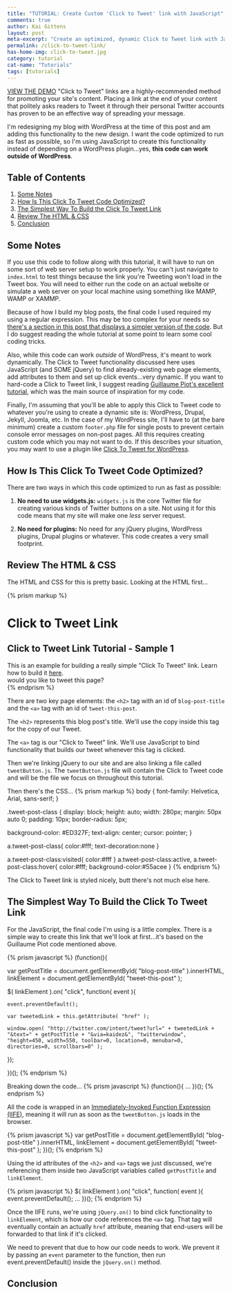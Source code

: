 ```yaml
---
title: "TUTORIAL: Create Custom 'Click to Tweet' link with JavaScript"
comments: true
author: Kai Gittens
layout: post
meta-excerpt: "Create an optimized, dynamic Click to Tweet link with JavaScript. Includes a demo and code samples."
permalink: /click-to-tweet-link/
has-home-img: click-to-tweet.jpg
category: tutorial
cat-name: "Tutorials"
tags: [tutorials]
---
```

<a href="#" class="demoLink" target="blank">VIEW THE DEMO</a>
"Click to Tweet" links are a highly-recommended method for promoting your site's content. Placing a link at the end of your content that politely asks readers to Tweet it through their personal Twitter accounts has proven to be an effective way of spreading your message.

I'm redesigning my blog with WordPress at the time of this post and am adding this functionality to the new design. I want the code optimized to run as fast as possible, so I'm using JavaScript to create this functionality instead of depending on a WordPress plugin...yes, __this code can work outside of WordPress__.

<h2 style="clear:both;">Table of Contents</h2>

1. [Some Notes](#notes)
2. [How Is This Click To Tweet Code Optimized?](#optimized)
3. [The Simplest Way To Build the Click To Tweet Link](#simple-link)
4. [Review The HTML & CSS](#html-css)
10. [Conclusion](#conclusion)

<a name="notes"></a>
## Some Notes
If you use this code to follow along with this tutorial, it will have to run on some sort of web server setup to work properly. You can't just navigate to `index.html` to test things because the link you're Tweeting won't load in the Tweet box. You will need to either run the code on an actual website or simulate a web server on your local machine using something like MAMP, WAMP or XAMMP.

Because of how I build my blog posts, the final code I used required my using a regular expression. This may be too complex for your needs so [there's a section in this post that displays a simpler version of the code](#simple-link). But I do suggest reading the whole tutorial at some point to learn some cool coding tricks.

Also, while this code can work *outside* of WordPress, it's meant to work dynamically. The Click to Tweet functionality discussed here uses JavaScript (and SOME jQuery) to find already-existing web page elements, add attributes to them and set up click events...very dynamic. If you want to hard-code a Click to Tweet link, I suggest reading [Guillaume Piot's excellent tutorial](http://gpiot.com/blog/elegant-twitter-share-button-and-dialog-with-jquery/ "Read Guillaume Piot's Click to Tweet tutorial"), which was the main source of inspiration for my code.

Finally, I'm assuming that you'll be able to apply this Click to Tweet code to whatever you're using to create a dynamic site is: WordPress, Drupal, Jekyll, Joomla, etc. In the case of my WordPress site, I'll have to (at the bare minimum) create a custom `footer.php` file for single posts to prevent certain console error messages on non-post pages. All this requires creating custom code which you may not want to do. If this describes your situation, you may want to use a plugin like [Click To Tweet for WordPress](https://wordpress.org/plugins/click-to-tweet-by-todaymade/ "Review the Click To Tweet plugin for WordPress").

<a name="optimized"></a>
## How Is This Click To Tweet Code Optimized?
There are two ways in which this code optimized to run as fast as possible:

1. __No need to use widgets.js:__ `widgets.js` is the core Twitter file for creating various kinds of Twitter buttons on a site. Not using it for this code means that my site will make one *less* server request.

2. __No need for plugins:__ No need for any jQuery plugins, WordPress plugins, Drupal plugins or whatever. This code creates a very small footprint.

<a name="html-css"></a>
## Review The HTML & CSS
The HTML and CSS for this is pretty basic.  Looking at the HTML first...

{% prism markup %}
<!DOCTYPE html>
<html lang="en">
<head>
  <meta charset="UTF-8">
  <title>Click to Tweet Link - Sample 1</title>
  <link rel="stylesheet" href="style.css">
</head>
<body>
  <h1>Click to Tweet Link</h1>
  <h2 id="blog-post-title">Click to Tweet Link Tutorial - Sample 1</h2>

  <div>
    This is an example for building a really simple "Click To Tweet" link. Learn how to build it <a href="/click-to-tweet/">here</a>.
  </div>

  <div>
    <a id="tweet-this-post" class="tweet-post-class">would you like to tweet this page?</a>
  </div>

  <script src="https://code.jquery.com/jquery-1.11.3.min.js"></script>
  <script src="tweetButton.js"></script>
</body>
</html>
{% endprism %}

There are two key page elements: the `<h2>` tag with an id of `blog-post-title` and the `<a>` tag with an id of `tweet-this-post`.

The `<h2>` represents this blog post's title. We'll use the copy inside this tag for the copy of our Tweet.

The `<a>` tag is our "Click to Tweet" link. We'll use JavaScript to bind functionality that builds our tweet whenever this tag is clicked.

Then we're linking jQuery to our site and are also linking a file called `tweetButton.js`. The `tweetButton.js` file will contain the Click to Tweet code and will be the file we focus on throughout this tutorial.

Then there's the CSS...
{% prism markup %}
body {
  font-family: Helvetica, Arial, sans-serif;
}

.tweet-post-class {
  display: block;
  height: auto;
  width: 280px;
  margin: 50px auto 0;
  padding: 10px;
  border-radius: 5px;

  background-color: #ED327F;
  text-align: center;
  cursor: pointer;
}

a.tweet-post-class{
  color:#fff;
  text-decoration:none
}

a.tweet-post-class:visited{
  color:#fff
}
a.tweet-post-class:active,
a.tweet-post-class:hover{
  color:#fff;
  background-color:#55acee
}
{% endprism %}

The Click to Tweet link is styled nicely, butt there's not much else here.

<a name="simple-link"></a>
## The Simplest Way To Build the Click To Tweet Link
For the JavaScript, the final code I'm using is a little complex. There is a simple way to create this link that we'll look at first...it's based on the Guillaume Piot code mentioned above.

{% prism javascript %}
(function(){

  var getPostTitle = document.getElementById( "blog-post-title" ).innerHTML,
      linkElement = document.getElementById( "tweet-this-post" );

  $( linkElement ).on( "click", function( event ){

    event.preventDefault();

    var tweetedLink = this.getAttribute( "href" );

    window.open( "http://twitter.com/intent/tweet?url=" + tweetedLink + "&text=" + getPostTitle + "&via=kaidez&", "twitterwindow", "height=450, width=550, toolbar=0, location=0, menubar=0, directories=0, scrollbars=0" );

  });

})();
{% endprism %}

Breaking down the code...
{% prism javascript %}
(function(){
...
})();
{% endprism %}

All the code is wrapped in an [Immediately-Invoked Function Expression (IIFE)](http://benalman.com/news/2010/11/immediately-invoked-function-expression/ "Learn more about Immediately-Invoked Function Expressions"), meaning it will run as soon as the `tweetButton.js` loads in the browser.

{% prism javascript %}
var getPostTitle = document.getElementById( "blog-post-title" ).innerHTML,
    linkElement = document.getElementById( "tweet-this-post" );
})();
{% endprism %}

Using the id attributes of the `<h2>` and `<a>` tags we just discussed, we're referencing them inside two JavaScript variables called `getPostTitle` and `linkElement`.

{% prism javascript %}
$( linkElement ).on( "click", function( event ){
  event.preventDefault();
  ...
})();
{% endprism %}

Once the IIFE runs, we're using `jQuery.on()` to bind click functionality to `linkElement`, which is how our code references the `<a>` tag. That tag will eventually contain an actually `href` attribute, meaning that end-users will be forwarded to that link if it's clicked.

We need to prevent that due to how our code needs to work. We prevent it by passing an `event` parameter to the function, then run event.preventDefault() inside the `jQuery.on()` method.
<a name="conclusion"></a>
## Conclusion